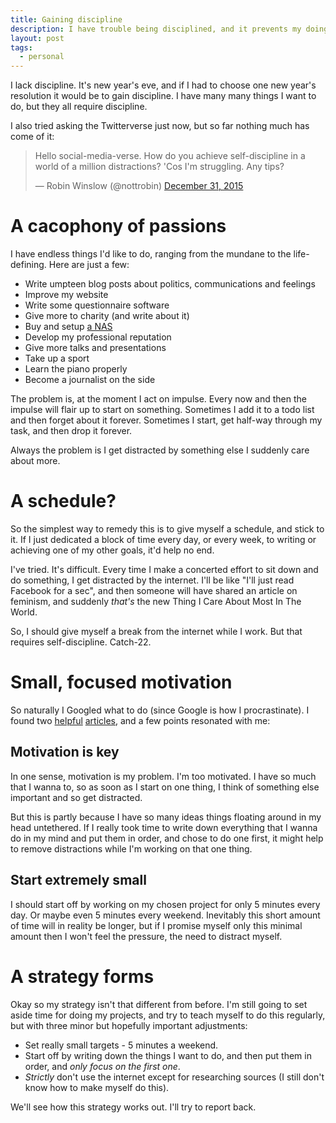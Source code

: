 ```yaml
---
title: Gaining discipline
description: I have trouble being disciplined, and it prevents my doing a lot of stuff I really wanna do.
layout: post
tags:
  - personal
---
```


I lack discipline. It's new year's eve, and if I had to choose one new year's resolution it would be to gain discipline. I have many many things I want to do, but they all require discipline.

I also tried asking the Twitterverse just now, but so far nothing much has come of it:

<blockquote class="twitter-tweet" lang="en"><p lang="en" dir="ltr">Hello social-media-verse. How do you achieve self-discipline in a world of a million distractions? &#39;Cos I&#39;m struggling. Any tips?</p>&mdash; Robin Winslow (@nottrobin) <a href="https://twitter.com/nottrobin/status/682589698963968007">December 31, 2015</a></blockquote>
<script async src="//platform.twitter.com/widgets.js" charset="utf-8"></script>

A cacophony of passions
===

I have endless things I'd like to do, ranging from the mundane to the life-defining. Here are just a few:

- Write umpteen blog posts about politics, communications and feelings
- Improve my website
- Write some questionnaire software
- Give more to charity (and write about it)
- Buy and setup [a NAS][nas]
- Develop my professional reputation
- Give more talks and presentations
- Take up a sport
- Learn the piano properly
- Become a journalist on the side

The problem is, at the moment I act on impulse. Every now and then the impulse will flair up to start on something. Sometimes I add it to a todo list and then forget about it forever. Sometimes I start, get half-way through my task, and then drop it forever.

Always the problem is I get distracted by something else I suddenly care about more.

A schedule?
===

So the simplest way to remedy this is to give myself a schedule, and stick to it. If I just dedicated a block of time every day, or every week, to writing or achieving one of my other goals, it'd help no end.

I've tried. It's difficult. Every time I make a concerted effort to sit down and do something, I get distracted by the internet. I'll be like "I'll just read Facebook for a sec", and then someone will have shared an article on feminism, and suddenly *that's* the new Thing I Care About Most In The World.

So, I should give myself a break from the internet while I work. But that requires self-discipline. Catch-22.

Small, focused motivation
===

So naturally I Googled what to do (since Google is how I procrastinate). I found two [helpful][wiki-discipline] [articles][zen-discipline], and a few points resonated with me:

Motivation is key
---

In one sense, motivation is my problem. I'm too motivated. I have so much that I wanna to, so as soon as I start on one thing, I think of something else important and so get distracted.

But this is partly because I have so many ideas things floating around in my head untethered. If I really took time to write down everything that I wanna do in my mind and put them in order, and chose to do one first, it might help to remove distractions while I'm working on that one thing.

Start extremely small
---

I should start off by working on my chosen project for only 5 minutes every day. Or maybe even 5 minutes every weekend. Inevitably this short amount of time will in reality be longer, but if I promise myself only this minimal amount then I won't feel the pressure, the need to distract myself.

A strategy forms
===

Okay so my strategy isn't that different from before. I'm still going to set aside time for doing my projects, and try to teach myself to do this regularly, but with three minor but hopefully important adjustments:

- Set really small targets - 5 minutes a weekend.
- Start off by writing down the things I want to do, and then put them in order, and *only focus on the first one*.
- *Strictly* don't use the internet except for researching sources (I still don't know how to make myself do this).

We'll see how this strategy works out. I'll try to report back.

[nas]: https://en.wikipedia.org/wiki/Network-attached_storage "Wikipedia: Network-attached storage"
[wiki-discipline]: http://www.wikihow.com/Discipline-Yourself "WikiHow: How to Discipline Yourself"
[zen-discipline]: http://zenhabits.net/6-small-things-you-can-do-when-you-lack-discipline/ "Zen habits: 6 Small Things You Can Do When You Lack Discipline"
